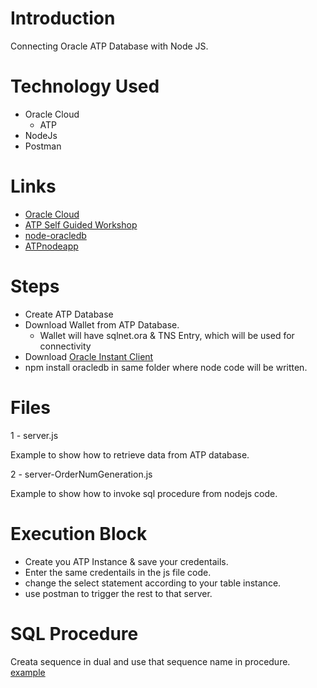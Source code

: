 # Introduction

Connecting Oracle ATP Database with Node JS.


# Technology Used

* Oracle Cloud
    - ATP
* NodeJs
* Postman

# Links

* [Oracle Cloud](http://cloud.oracle.com)
* [ATP Self Guided Workshop](https://oracle.github.io/learning-library/workshops/autonomous-transaction-processing/?page=README.md)
* [node-oracledb](https://oracle.github.io/node-oracledb/doc/api.html)
* [ATPnodeapp](https://github.com/kbhanush/ATPnodeapp)

# Steps

* Create ATP Database
* Download Wallet from ATP Database.
    - Wallet will have sqlnet.ora & TNS Entry, which will be used for connectivity
* Download [Oracle Instant Client](https://www.oracle.com/database/technologies/instant-client/downloads.html)
* npm install oracledb in same folder where node code will be written.


# Files

1 - server.js

Example to show how to retrieve data from ATP database.

2 - server-OrderNumGeneration.js

Example to show how to invoke sql procedure from nodejs code.

# Execution Block

* Create you ATP Instance & save your credentails.
* Enter the same credentails in the js file code.
* change the select statement according to your table instance.
* use postman to trigger the rest to that server.

# SQL Procedure

Creata sequence in dual and use that sequence name in procedure. [example](http://www.java2s.com/Code/Oracle/Sequence/Usedualtabletochecksequence.htm)